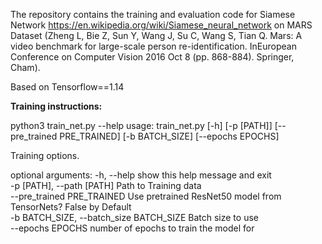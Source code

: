 The repository contains the training and evaluation code for Siamese Network https://en.wikipedia.org/wiki/Siamese_neural_network on MARS Dataset (Zheng L, Bie Z, Sun Y, Wang J, Su C, Wang S, Tian Q. Mars: A video benchmark for large-scale person re-identification. InEuropean Conference on Computer Vision 2016 Oct 8 (pp. 868-884). Springer, Cham).

Based on Tensorflow==1.14

**Training instructions:**

python3 train_net.py --help
usage: train_net.py [-h] [-p [PATH]] [--pre_trained PRE_TRAINED]
                    [-b BATCH_SIZE] [--epochs EPOCHS]

Training options.

optional arguments:
  -h, --help            show this help message and exit <br>
  -p [PATH], --path [PATH]
                        Path to Training data <br>
  --pre_trained PRE_TRAINED
                        Use pretrained ResNet50 model from TensorNets? False
                        by Default <br>
  -b BATCH_SIZE, --batch_size BATCH_SIZE
                        Batch size to use <br>
  --epochs EPOCHS       number of epochs to train the model for <br>
